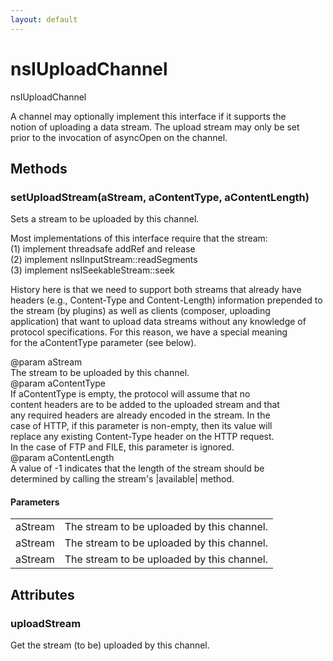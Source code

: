 ```yaml
---
layout: default
---
```


# nsIUploadChannel #
  
nsIUploadChannel  
  
A channel may optionally implement this interface if it supports the  
notion of uploading a data stream.  The upload stream may only be set  
prior to the invocation of asyncOpen on the channel.  
  

## Methods ##

### setUploadStream(aStream, aContentType, aContentLength) ###
  
Sets a stream to be uploaded by this channel.  
  
Most implementations of this interface require that the stream:  
  (1) implement threadsafe addRef and release  
  (2) implement nsIInputStream::readSegments  
  (3) implement nsISeekableStream::seek  
  
History here is that we need to support both streams that already have  
headers (e.g., Content-Type and Content-Length) information prepended to  
the stream (by plugins) as well as clients (composer, uploading  
application) that want to upload data streams without any knowledge of  
protocol specifications.  For this reason, we have a special meaning  
for the aContentType parameter (see below).  
  
@param aStream  
       The stream to be uploaded by this channel.  
@param aContentType  
       If aContentType is empty, the protocol will assume that no  
       content headers are to be added to the uploaded stream and that  
       any required headers are already encoded in the stream.  In the  
       case of HTTP, if this parameter is non-empty, then its value will  
       replace any existing Content-Type header on the HTTP request.  
       In the case of FTP and FILE, this parameter is ignored.  
@param aContentLength  
       A value of -1 indicates that the length of the stream should be  
       determined by calling the stream's |available| method.  
  

#### Parameters ####

<table>

<tr>
<td>aStream</td>
<td>       The stream to be uploaded by this channel.  
</td>
</tr>

<tr>
<td>aStream</td>
<td>       The stream to be uploaded by this channel.  
</td>
</tr>

<tr>
<td>aStream</td>
<td>       The stream to be uploaded by this channel.  
</td>
</tr>

</table>

## Attributes ##

### uploadStream ###
  
Get the stream (to be) uploaded by this channel.  
  
